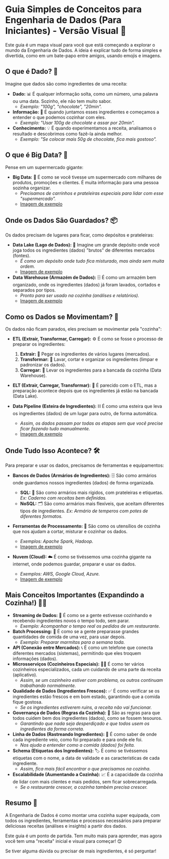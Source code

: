# Guia Simples de Conceitos para Engenharia de Dados (Para Iniciantes) - Versão Visual 🚀

Este guia é um mapa visual para você que está começando a explorar o mundo da Engenharia de Dados. A ideia é explicar tudo de forma simples e divertida, como em um bate-papo entre amigos, usando emojis e imagens.

## O que é Dado? 🧩

Imagine que dados são como ingredientes de uma receita:

*   **Dado:** 📊 É qualquer informação solta, como um número, uma palavra ou uma data. Sozinho, ele não tem muito sabor.
    *   *Exemplo: "100g", "chocolate", "20min".*
*   **Informação:** 📝 É quando juntamos esses ingredientes e começamos a entender o que podemos cozinhar com eles.
    *   *Exemplo: "Usar 100g de chocolate e assar por 20min".*
*   **Conhecimento:** 💡 É quando experimentamos a receita, analisamos o resultado e descobrimos como fazê-la ainda melhor.
    *   *Exemplo: "Se colocar mais 50g de chocolate, fica mais gostoso".*

## O que é Big Data? 🛒

Pense em um supermercado gigante:

*   **Big Data:** 🏢 É como se você tivesse um supermercado com milhares de produtos, promoções e clientes. É muita informação para uma pessoa sozinha organizar.
    *   *Precisamos de carrinhos e prateleiras especiais para lidar com esse "supermercado".*
    *   [Imagem de exemplo](https://i.imgur.com/yN6z0rC.png)

## Onde os Dados São Guardados? 📦

Os dados precisam de lugares para ficar, como depósitos e prateleiras:

*   **Data Lake (Lago de Dados):** 🌊 Imagine um grande depósito onde você joga todos os ingredientes (dados) "brutos" de diferentes mercados (fontes).
    *   *É como um depósito onde tudo fica misturado, mas ainda sem muita ordem.*
    *   [Imagem de exemplo](https://i.imgur.com/021sU5r.png)
*   **Data Warehouse (Armazém de Dados):** 🗄️ É como um armazém bem organizado, onde os ingredientes (dados) já foram lavados, cortados e separados por tipos.
    *   *Pronto para ser usado na cozinha (análises e relatórios).*
    *   [Imagem de exemplo](https://i.imgur.com/Y0Mh5jJ.png)

## Como os Dados se Movimentam? 🚚

Os dados não ficam parados, eles precisam se movimentar pela "cozinha":

*   **ETL (Extrair, Transformar, Carregar):** ⚙️ É como se fosse o processo de preparar os ingredientes:
    1.  **Extrair:** 🧺 Pegar os ingredientes de vários lugares (mercados).
    2.  **Transformar:** 🔪 Lavar, cortar e organizar os ingredientes (limpar e padronizar os dados).
    3.  **Carregar:** 🚚 Levar os ingredientes para a bancada da cozinha (Data Warehouse).
*   **ELT (Extrair, Carregar, Transformar):** 🔄 É parecido com o ETL, mas a preparação acontece depois que os ingredientes já estão na bancada (Data Lake).

*   **Data Pipeline (Esteira de Ingredientes):** ⛓️ É como uma esteira que leva os ingredientes (dados) de um lugar para outro, de forma automática.
    *   *Assim, os dados passam por todas as etapas sem que você precise ficar fazendo tudo manualmente.*
    *   [Imagem de exemplo](https://i.imgur.com/tV5rWqJ.png)

## Onde Tudo Isso Acontece? 🛠️

Para preparar e usar os dados, precisamos de ferramentas e equipamentos:

*   **Bancos de Dados (Armários de Ingredientes):** 🗄️ São como armários onde guardamos nossos ingredientes (dados) de forma organizada.
    *   **SQL:** 📁 São como armários mais rígidos, com prateleiras e etiquetas. *Ex: Caderno com receitas bem definidas.*
    *   **NoSQL:** 🗂️ São como armários mais flexíveis, que aceitam diferentes tipos de ingredientes. *Ex: Armário de temperos com potes de diferentes formatos.*
*   **Ferramentas de Processamento:** 🧰 São como os utensílios de cozinha que nos ajudam a cortar, misturar e cozinhar os dados.
    *   *Exemplos: Apache Spark, Hadoop.*
    *   [Imagem de exemplo](https://i.imgur.com/Q5G0s3C.png)

*   **Nuvem (Cloud):** ☁️ É como se tivéssemos uma cozinha gigante na internet, onde podemos guardar, preparar e usar os dados.
    *   *Exemplos: AWS, Google Cloud, Azure.*
    *   [Imagem de exemplo](https://i.imgur.com/1uI4H6r.png)

## Mais Conceitos Importantes (Expandindo a Cozinha!) 🧑‍🍳

*   **Streaming de Dados:** 🌊 É como se a gente estivesse cozinhando e recebendo ingredientes novos o tempo todo, sem parar.
    *   *Exemplo: Acompanhar o tempo real os pedidos de um restaurante.*
*   **Batch Processing:** 🧺 É como se a gente preparasse grandes quantidades de comida de uma vez, para usar depois.
    *   *Exemplo: Preparar marmitas para a semana toda.*
*   **API (Conexão entre Mercados):** 📞 É como um telefone que conecta diferentes mercados (sistemas), permitindo que eles troquem informações (dados).
*   **Microsserviços (Cozinheiros Especiais):** 🧑‍🍳 É como ter vários cozinheiros especializados, cada um cuidando de uma parte da receita (aplicativo).
    *   *Assim, se um cozinheiro estiver com problema, os outros continuam trabalhando normalmente.*
*   **Qualidade de Dados (Ingredientes Frescos):** ✅ É como verificar se os ingredientes estão frescos e em bom estado, garantindo que a comida fique gostosa.
    *   *Se os ingredientes estiverem ruins, a receita não vai funcionar.*
*   **Governança de Dados (Regras da Cozinha):** 📜 São as regras para que todos cuidem bem dos ingredientes (dados), como se fossem tesouros.
    *   *Garantindo que nada seja desperdiçado e que todos usem os ingredientes da forma correta.*
*   **Linha de Dados (Rastreando Ingredientes):** 📍 É como saber de onde cada ingrediente veio, como foi preparado e para onde ele foi.
    *   *Nos ajuda a entender como a comida (dados) foi feita.*
*   **Schema (Etiquetas dos Ingredientes):** 🏷️ É como se tivéssemos etiquetas com o nome, a data de validade e as características de cada ingrediente.
    *   *Assim, fica mais fácil encontrar o que precisamos na cozinha.*
*   **Escalabilidade (Aumentando a Cozinha):** 📈 É a capacidade da cozinha de lidar com mais clientes e mais pedidos, sem ficar sobrecarregada.
    *   *Se o restaurante crescer, a cozinha também precisa crescer.*

## Resumo 🎉

A Engenharia de Dados é como montar uma cozinha super equipada, com todos os ingredientes, ferramentas e processos necessários para preparar deliciosas receitas (análises e insights) a partir dos dados.

Este guia é um ponto de partida. Tem muito mais para aprender, mas agora você tem uma "receita" inicial e visual para começar! 😊

Se tiver alguma dúvida ou precisar de mais ingredientes, é só perguntar!
